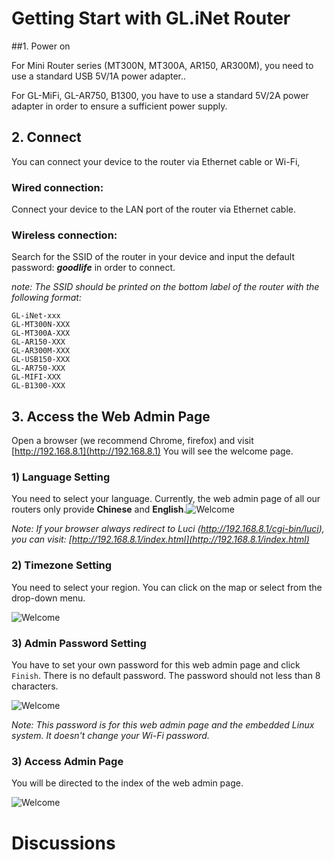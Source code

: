 # Getting Start with GL.iNet Router

##1. Power on 

For Mini Router series (MT300N, MT300A, AR150, AR300M), you need to use a standard USB 5V/1A power adapter..

For GL-MiFi, GL-AR750, B1300, you have to use a standard 5V/2A power adapter in order to ensure a sufficient power supply.



## 2. Connect 

You can connect your device to the router via Ethernet cable or Wi-Fi,

### Wired connection: 
Connect your device to the LAN port of the router via Ethernet cable.

### Wireless connection: 
Search for the SSID of the router in your device and input the default password: ***goodlife*** in order to connect.

  *note: The SSID should be printed on the bottom label of the router with the following format:*

  ```
  GL-iNet-xxx
  GL-MT300N-XXX
  GL-MT300A-XXX
  GL-AR150-XXX
  GL-AR300M-XXX
  GL-USB150-XXX
  GL-AR750-XXX
  GL-MIFI-XXX
  GL-B1300-XXX
  ```




## 3. Access the Web Admin Page

Open a browser (we recommend Chrome, firefox) and visit [http://192.168.8.1](http://192.168.8.1) You will see the welcome page. 

### 1) Language Setting
You need to select your language. Currently, the web admin page of all our routers only provide **Chinese** and **English**.![Welcome](https://static.gl-inet.com/docs/en/2.x/setup/src/first-time_setup/welcome.jpg)

  *Note: If your browser always redirect to Luci (http://192.168.8.1/cgi-bin/luci), you can visit: [http://192.168.8.1/index.html](http://192.168.8.1/index.html)*



### 2) Timezone Setting
You need to select your region. You can click on the map or select from the drop-down menu.

![Welcome](https://static.gl-inet.com/docs/en/2.x/setup/src/first-time_setup/region.jpg)

  

### 3) Admin Password Setting
You have to set your own password for this web admin page and click `Finish`. There is no default password. The password should not less than 8 characters.

![Welcome](https://static.gl-inet.com/docs/en/2.x/setup/src/first-time_setup/password.jpg)

*Note: This password is for this web admin page and the embedded Linux system. It doesn't change your Wi-Fi password.*



### 3) Access Admin Page
You will be directed to the index of the web admin page.

![Welcome](https://static.gl-inet.com/docs/en/2.x/setup/src/first-time_setup/main_ui.jpg)



# Discussions